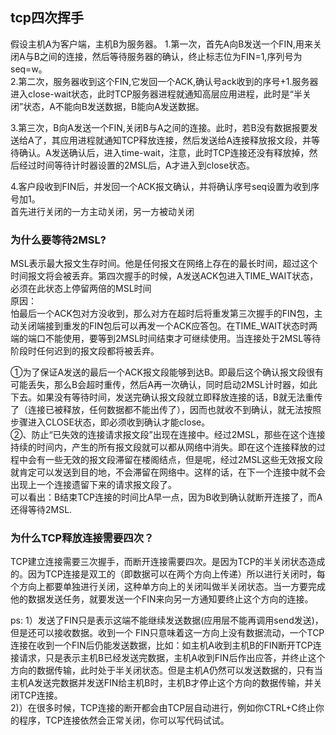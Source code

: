 ## tcp四次挥手
假设主机A为客户端，主机B为服务器。
1.第一次，首先A向B发送一个FIN,用来关闭A与B之间的连接，然后等待服务器的确认，终止标志位为FIN=1,序列号为seq=w。  
2.第二次，服务器收到这个FIN,它发回一个ACK,确认号ack收到的序号+1.服务器进入close-wait状态，此时TCP服务器进程就通知高层应用进程，此时是“半关闭”状态，A不能向B发送数据，B能向A发送数据。    

3.第三次，B向A发送一个FIN,关闭B与A之间的连接。此时，若B没有数据报要发送给A了，其应用进程就通知TCP释放连接，然后发送给A连接释放报文段，并等待确认。A发送确认后，进入time-wait，注意，此时TCP连接还没有释放掉，然后经过时间等待计时器设置的2MSL后，A才进入到close状态。  

4.客户段收到FIN后，并发回一个ACK报文确认，并将确认序号seq设置为收到序号加1。  
首先进行关闭的一方主动关闭，另一方被动关闭  

### 为什么要等待2MSL?
MSL表示最大报文生存时间。他是任何报文在网络上存在的最长时间，超过这个时间报文将会被丢弃。第四次握手的时候，A发送ACK包进入TIME_WAIT状态，必须在此状态上停留两倍的MSL时间  
原因：  
怕最后一个ACK包对方没收到，那么对方在超时后将重发第三次握手的FIN包，主动关闭端接到重发的FIN包后可以再发一个ACK应答包。在TIME_WAIT状态时两端的端口不能使用，要等到2MSL时间结束才可继续使用。当连接处于2MSL等待阶段时任何迟到的报文段都将被丢弃。  

①为了保证A发送的最后一个ACK报文段能够到达B。即最后这个确认报文段很有可能丢失，那么B会超时重传，然后A再一次确认，同时启动2MSL计时器，如此下去。如果没有等待时间，发送完确认报文段就立即释放连接的话，B就无法重传了（连接已被释放，任何数据都不能出传了），因而也就收不到确认，就无法按照步骤进入CLOSE状态，即必须收到确认才能close。    
②、防止“已失效的连接请求报文段”出现在连接中。经过2MSL，那些在这个连接持续的时间内，产生的所有报文段就可以都从网络中消失。即在这个连接释放的过程中会有一些无效的报文段滞留在楼阁结点，但是呢，经过2MSL这些无效报文段就肯定可以发送到目的地，不会滞留在网络中。这样的话，在下一个连接中就不会出现上一个连接遗留下来的请求报文段了。    
可以看出：B结束TCP连接的时间比A早一点，因为B收到确认就断开连接了，而A还得等待2MSL.  

### 为什么TCP释放连接需要四次？
TCP建立连接需要三次握手，而断开连接需要四次。是因为TCP的半关闭状态造成的。因为TCP连接是双工的（即数据可以在两个方向上传递）所以进行关闭时，每个方向上都要单独进行关闭，这种单方向上的关闭叫做半关闭状态。当一方要完成他的数据发送任务，就要发送一个FIN来向另一方通知要终止这个方向的连接。  


ps:
  1）发送了FIN只是表示这端不能继续发送数据(应用层不能再调用send发送)，但是还可以接收数据。收到一个 FIN只意味着这一方向上没有数据流动，一个TCP连接在收到一个FIN后仍能发送数据，比如：如主机A收到主机B的FIN断开TCP连接请求，只是表示主机B已经发送完数据，主机A收到FIN后作出应答，并终止这个方向的数据传输，此时处于半关闭状态。但是主机A仍然可以发送数据的，只有当主机A发送完数据并发送FIN给主机B时，主机B才停止这个方向的数据传输，并关闭TCP连接。  
  2)）在很多时候，TCP连接的断开都会由TCP层自动进行，例如你CTRL+C终止你的程序，TCP连接依然会正常关闭，你可以写代码试试。
